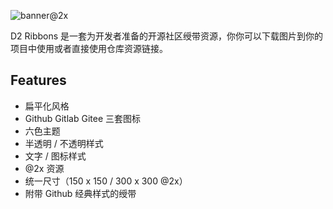 ![banner@2x](http://fairyever.qiniudn.com/banner@2x.png)

D2 Ribbons 是一套为开发者准备的开源社区绶带资源，你你可以下载图片到你的项目中使用或者直接使用仓库资源链接。

## Features

* 扁平化风格
* Github Gitlab Gitee 三套图标
* 六色主题
* 半透明 / 不透明样式
* 文字 / 图标样式
* @2x 资源
* 统一尺寸（150 x 150 / 300 x 300 @2x）
* 附带 Github 经典样式的绶带

